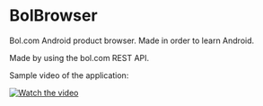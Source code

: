 # BolBrowser
Bol.com Android product browser. Made in order to learn Android.

Made by using the bol.com REST API.

Sample video of the application:

[![Watch the video](https://img.youtube.com/vi/BqtRofot2p8/sddefault.jpg)](https://youtu.be/BqtRofot2p8)
